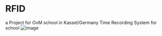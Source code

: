 # RFID
a Project for OvM school in Kassel/Germany
Time Recording System for school
![image](https://user-images.githubusercontent.com/70324089/179172387-71faa69d-5305-4c96-8dc0-9df9b0045add.png)
